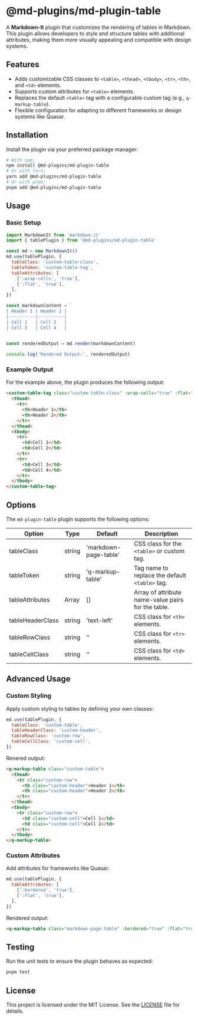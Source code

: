 # @md-plugins/md-plugin-table

A **Markdown-It** plugin that customizes the rendering of tables in Markdown. This plugin allows developers to style and structure tables with additional attributes, making them more visually appealing and compatible with design systems.

## Features

- Adds customizable CSS classes to `<table>`, `<thead>`, `<tbody>`, `<tr>`, `<th>`, and `<td>` elements.
- Supports custom attributes for `<table>` elements.
- Replaces the default `<table>` tag with a configurable custom tag (e.g., `q-markup-table`).
- Flexible configuration for adapting to different frameworks or design systems like Quasar.

## Installation

Install the plugin via your preferred package manager:

```bash
# With npm:
npm install @md-plugins/md-plugin-table
# Or with Yarn:
yarn add @md-plugins/md-plugin-table
# Or with pnpm:
pnpm add @md-plugins/md-plugin-table
```

## Usage

### Basic Setup

```js
import MarkdownIt from 'markdown-it'
import { tablePlugin } from '@md-plugins/md-plugin-table'

const md = new MarkdownIt()
md.use(tablePlugin, {
  tableClass: 'custom-table-class',
  tableToken: 'custom-table-tag',
  tableAttributes: [
    [':wrap-cells', 'true'],
    [':flat', 'true'],
  ],
})

const markdownContent = `
| Header 1 | Header 2 |
|----------|----------|
| Cell 1   | Cell 2   |
| Cell 3   | Cell 4   |
`

const renderedOutput = md.render(markdownContent)

console.log('Rendered Output:', renderedOutput)
```

### Example Output

For the example above, the plugin produces the following output:

```html
<custom-table-tag class="custom-table-class" :wrap-cells="true" :flat="true">
  <thead>
    <tr>
      <th>Header 1</th>
      <th>Header 2</th>
    </tr>
  </thead>
  <tbody>
    <tr>
      <td>Cell 1</td>
      <td>Cell 2</td>
    </tr>
    <tr>
      <td>Cell 3</td>
      <td>Cell 4</td>
    </tr>
  </tbody>
</custom-table-tag>
```

## Options

The `md-plugin-table` plugin supports the following options:

| Option           | Type   | Default               | Description                                        |
| ---------------- | ------ | --------------------- | -------------------------------------------------- |
| tableClass       | string | 'markdown-page-table' | CSS class for the `<table>` or custom tag.         |
| tableToken       | string | 'q-markup-table'      | Tag name to replace the default `<table>` tag.     |
| tableAttributes  | Array  | []                    | Array of attribute name-value pairs for the table. |
| tableHeaderClass | string | 'text-left'           | CSS class for `<th>` elements.                     |
| tableRowClass    | string | ''                    | CSS class for `<tr>` elements.                     |
| tableCellClass   | string | ''                    | CSS class for `<td>` elements.                     |

## Advanced Usage

### Custom Styling

Apply custom styling to tables by defining your own classes:

```js
md.use(tablePlugin, {
  tableClass: 'custom-table',
  tableHeaderClass: 'custom-header',
  tableRowClass: 'custom-row',
  tableCellClass: 'custom-cell',
})
```

Renered output:

```html
<q-markup-table class="custom-table">
  <thead>
    <tr class="custom-row">
      <th class="custom-header">Header 1</th>
      <th class="custom-header">Header 2</th>
    </tr>
  </thead>
  <tbody>
    <tr class="custom-row">
      <td class="custom-cell">Cell 1</td>
      <td class="custom-cell">Cell 2</td>
    </tr>
  </tbody>
</q-markup-table>
```

### Custom Attributes

Add attributes for frameworks like Quasar:

```js
md.use(tablePlugin, {
  tableAttributes: [
    [':bordered', 'true'],
    [':flat', 'true'],
  ],
})
```

Rendered output:

```html
<q-markup-table class="markdown-page-table" :bordered="true" :flat="true"> ... </q-markup-table>
```

## Testing

Run the unit tests to ensure the plugin behaves as expected:

```bash
pnpm test
```

## License

This project is licensed under the MIT License. See the [LICENSE](LICENSE.md) file for details.
